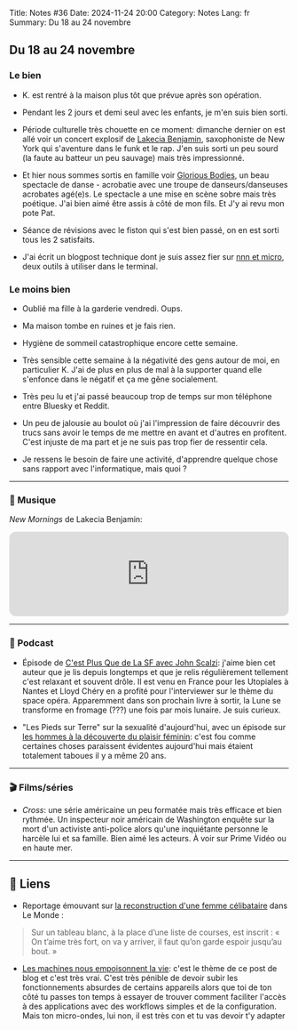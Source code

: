 Title: Notes #36
Date: 2024-11-24 20:00
Category: Notes
Lang: fr
Summary: Du 18 au 24 novembre

## Du 18 au 24 novembre

### Le bien

* K. est rentré à la maison plus tôt que prévue après son opération. 

* Pendant les 2 jours et demi seul avec les enfants, je m'en suis bien sorti.

* Période culturelle très chouette en ce moment: dimanche dernier on est allé voir un concert explosif de [Lakecia Benjamin](https://lakeciabenjamin.com/), saxophoniste de New York qui s'aventure dans le funk et le rap. J'en suis sorti un peu sourd (la faute au batteur un peu sauvage) mais très impressionné.

* Et hier nous sommes sortis en famille voir [Glorious Bodies](https://www.youtube.com/watch?v=RkS9CmGPg5U), un beau spectacle de danse - acrobatie avec une troupe de danseurs/danseuses acrobates agé(e)s. Le spectacle a une mise en scène sobre mais très poétique. J'ai bien aimé être assis à côté de mon fils. Et J'y ai revu mon pote Pat.

* Séance de révisions avec le fiston qui s'est bien passé, on en est sorti tous les 2 satisfaits.

* J'ai écrit un blogpost technique dont je suis assez fier sur [nnn et micro]({filename}/articles/terminal-setup.md), deux outils à utiliser dans le terminal.

### Le moins bien

* Oublié ma fille à la garderie vendredi. Oups.

* Ma maison tombe en ruines et je fais rien.

* Hygiène de sommeil catastrophique encore cette semaine.

* Très sensible cette semaine à la négativité des gens autour de moi, en particulier K. J'ai de plus en plus de mal à la supporter quand elle s'enfonce dans le négatif et ça me gêne socialement.

* Très peu lu et j'ai passé beaucoup trop de temps sur mon téléphone entre Bluesky et Reddit.

* Un peu de jalousie au boulot où j'ai l'impression de faire découvrir des trucs sans avoir le temps de me mettre en avant et d'autres en profitent. C'est injuste de ma part et je ne suis pas trop fier de ressentir cela.

* Je ressens le besoin de faire une activité, d'apprendre quelque chose sans rapport avec l'informatique, mais quoi ?

---

### 🎵 Musique

_New Mornings_ de Lakecia Benjamin:

<iframe style="border-radius:12px" src="https://open.spotify.com/embed/track/3QDM1qBd5dp8iJlbfeJvuD?utm_source=generator" width="100%" height="152" frameBorder="0" allowfullscreen="" allow="autoplay; clipboard-write; encrypted-media; fullscreen; picture-in-picture" loading="lazy"></iframe>

---

### 🎤 Podcast

* Épisode de [C'est Plus Que de La SF avec John Scalzi](https://podcast.ausha.co/c-est-plus-que-de-la-sf/l-art-du-space-opera-john-scalzi-227): j'aime bien cet auteur que je lis depuis longtemps et que je relis régulièrement tellement c'est relaxant et souvent drôle. Il est venu en France pour les Utopiales à Nantes et Lloyd Chéry en a profité pour l'interviewer sur le thème du space opéra. Apparemment dans son prochain livre à sortir, la Lune se transforme en fromage (???) une fois par mois lunaire. Je suis curieux.

* "Les Pieds sur Terre" sur la sexualité d'aujourd'hui, avec un épisode sur [les hommes à la découverte du plaisir féminin](https://www.radiofrance.fr/franceculture/podcasts/les-pieds-sur-terre/des-hommes-a-la-decouverte-du-plaisir-feminin-9158334): c'est fou comme certaines choses paraissent évidentes aujourd'hui mais étaient totalement taboues il y a même 20 ans.

---

### 🎬 Films/séries

* _Cross_: une série américaine un peu formatée mais très efficace et bien rythmée. Un inspecteur noir américain de Washington enquête sur la mort d'un activiste anti-police alors qu'une inquiétante personne le harcèle lui et sa famille. Bien aimé les acteurs. À voir sur Prime Vidéo ou en haute mer.

---

## 🔗 Liens

* Reportage émouvant sur [la reconstruction d'une femme célibataire](https://www.lemonde.fr/intimites/article/2024/11/24/magali-la-reconstruction-d-une-mere-celibataire-une-marche-apres-l-autre-on-repart-de-zero_6411335_6190330.html) dans Le Monde :

> Sur un tableau blanc, à la place d’une liste de courses, est inscrit : « On t’aime très fort, on va y arriver, il faut qu’on garde espoir jusqu’au bout. »

* [Les machines nous empoisonnent la vie](https://grisebouille.net/lhdg20-negocier-avec-une-machine/): c'est le thème de ce post de blog et c'est très vrai. C'est très pénible de devoir subir les fonctionnements absurdes de certains appareils alors que toi de ton côté tu passes ton temps à essayer de trouver comment faciliter l'accès à des applications avec des workflows simples et de la configuration. Mais ton micro-ondes, lui non, il est très con et tu vas devoir t'y adapter  
